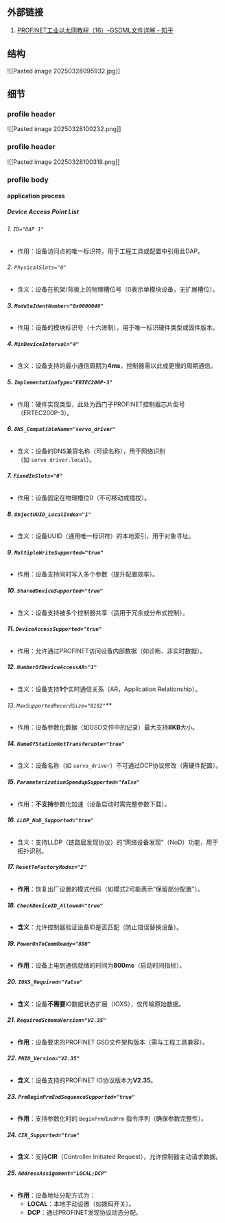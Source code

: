 ## 外部链接
 1. [PROFINET工业以太网教程（16）-GSDML文件详解 - 知乎](https://zhuanlan.zhihu.com/p/562799047)

## 结构
![[Pasted image 20250328095932.jpg]]

## 细节
### profile header
![[Pasted image 20250328100232.png]]
### profile header
![[Pasted image 20250328100318.png]]
### profile body
#### application process
##### Device Access Point List
###### 1. `ID="DAP 1"`
- 作用：设备访问点的唯一标识符，用于工程工具或配置中引用此DAP。
###### 2. `PhysicalSlots="0"`
- 含义：设备在机架/背板上的物理槽位号（0表示单模块设备，无扩展槽位）。
###### **3. `ModuleIdentNumber="0x0000040"`**
- 作用：设备的模块标识号（十六进制），用于唯一标识硬件类型或固件版本。
###### **4. `MinDeviceInterval="4"`**
- 含义：设备支持的最小通信周期为**4ms**，控制器需以此或更慢的周期通信。
###### **5. `ImplementationType="ERTEC200P-3"`**
- 作用：硬件实现类型，此处为西门子PROFINET控制器芯片型号（ERTEC200P-3）。
###### **6. `DNS_CompatibleName="servo_driver"`**
- 含义：设备的DNS兼容名称（可读名称），用于网络识别（如 `servo_driver.local`）。
###### **7. `FixedInSlots="0"`**
- 作用：设备固定在物理槽位0（不可移动或插拔）。
###### **8. `ObjectUUID_LocalIndex="1"`**
- 含义：设备UUID（通用唯一标识符）的本地索引，用于对象寻址。
###### **9. `MultipleWriteSupported="true"`**
- 作用：设备支持同时写入多个参数（提升配置效率）。
###### **10. `SharedDeviceSupported="true"`**
- 含义：设备支持被多个控制器共享（适用于冗余或分布式控制）。
###### **11. `DeviceAccessSupported="true"`**
- 作用：允许通过PROFINET访问设备内部数据（如诊断、非实时数据）。
###### **12. `NumberOfDeviceAccessAR="1"`**
- 含义：设备支持**1个**实时通信关系（AR，Application Relationship）。
###### 13. `MaxSupportedRecordSize="8192"`**
- 作用：设备参数化数据（如GSD文件中的记录）最大支持**8KB**大小。
###### **14. `NameOfStationNotTransferable="true"`**
- 含义：设备名称（如 `servo_driver`）不可通过DCP协议修改（需硬件配置）。
###### **15. `ParameterizationSpeedupSupported="false"`**
- 作用：**不支持**参数化加速（设备启动时需完整参数下载）。
###### **16. `LLDP_NoD_Supported="true"`**
- 含义：支持LLDP（链路层发现协议）的“网络设备发现”（NoD）功能，用于拓扑识别。
###### **17. `ResetToFactoryModes="2"`**
- **作用**：恢复出厂设置的模式代码（如模式2可能表示“保留部分配置”）。
###### **18. `CheckDeviceID_Allowed="true"`**
- **含义**：允许控制器验证设备ID是否匹配（防止错误替换设备）。
###### **19. `PowerOnToCommReady="800"`**
- **作用**：设备上电到通信就绪的时间为**800ms**（启动时间指标）。
###### **20. `IOXS_Required="false"`**
- **含义**：设备**不需要**IO数据状态扩展（IOXS），仅传输原始数据。
###### **21. `RequiredSchemaVersion="V2.35"`**
- **作用**：设备要求的PROFINET GSD文件架构版本（需与工程工具兼容）。
###### **22. `PNIO_Version="V2.35"`**
- **含义**：设备支持的PROFINET IO协议版本为**V2.35**。
###### **23. `PrmBeginPrmEndSequenceSupported="true"`**
- **作用**：支持参数化时的 `BeginPrm`/`EndPrm` 指令序列（确保参数完整性）。
###### **24. `CIR_Supported="true"`**
- **含义**：支持**CIR**（Controller Initiated Request），允许控制器主动请求数据。
###### **25. `AddressAssignment="LOCAL;DCP"`**
- **作用**：设备地址分配方式为：
    - **LOCAL**：本地手动设置（如拨码开关）。
    - **DCP**：通过PROFINET发现协议动态分配。